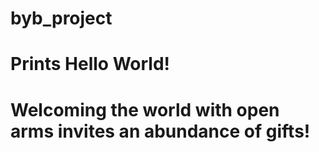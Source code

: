 # byb_project
# Prints Hello World!
# Welcoming the world with open arms invites an abundance of gifts!
